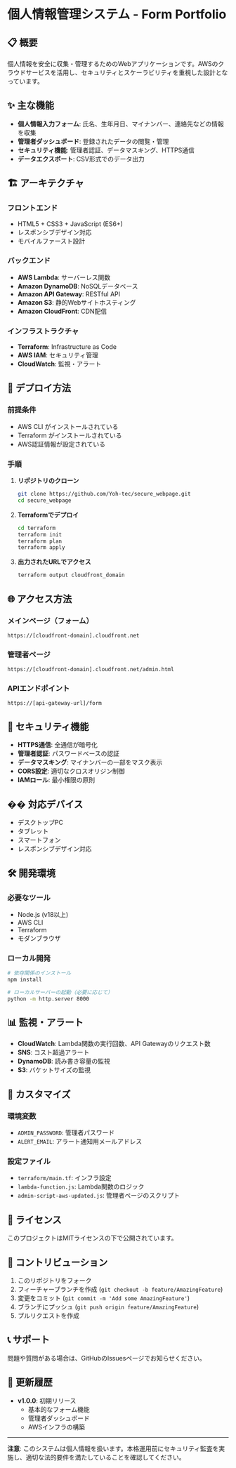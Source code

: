 # 個人情報管理システム - Form Portfolio

## 📋 概要

個人情報を安全に収集・管理するためのWebアプリケーションです。AWSのクラウドサービスを活用し、セキュリティとスケーラビリティを重視した設計となっています。

## ✨ 主な機能

- **個人情報入力フォーム**: 氏名、生年月日、マイナンバー、連絡先などの情報を収集
- **管理者ダッシュボード**: 登録されたデータの閲覧・管理
- **セキュリティ機能**: 管理者認証、データマスキング、HTTPS通信
- **データエクスポート**: CSV形式でのデータ出力

## 🏗️ アーキテクチャ

### フロントエンド
- HTML5 + CSS3 + JavaScript (ES6+)
- レスポンシブデザイン対応
- モバイルファースト設計

### バックエンド
- **AWS Lambda**: サーバーレス関数
- **Amazon DynamoDB**: NoSQLデータベース
- **Amazon API Gateway**: RESTful API
- **Amazon S3**: 静的Webサイトホスティング
- **Amazon CloudFront**: CDN配信

### インフラストラクチャ
- **Terraform**: Infrastructure as Code
- **AWS IAM**: セキュリティ管理
- **CloudWatch**: 監視・アラート

## 🚀 デプロイ方法

### 前提条件
- AWS CLI がインストールされている
- Terraform がインストールされている
- AWS認証情報が設定されている

### 手順

1. **リポジトリのクローン**
   ```bash
   git clone https://github.com/Yoh-tec/secure_webpage.git
   cd secure_webpage
   ```

2. **Terraformでデプロイ**
   ```bash
   cd terraform
   terraform init
   terraform plan
   terraform apply
   ```

3. **出力されたURLでアクセス**
   ```bash
   terraform output cloudfront_domain
   ```

## 🌐 アクセス方法

### メインページ（フォーム）
```
https://[cloudfront-domain].cloudfront.net
```

### 管理者ページ
```
https://[cloudfront-domain].cloudfront.net/admin.html
```

### APIエンドポイント
```
https://[api-gateway-url]/form
```

## 🔐 セキュリティ機能

- **HTTPS通信**: 全通信が暗号化
- **管理者認証**: パスワードベースの認証
- **データマスキング**: マイナンバーの一部をマスク表示
- **CORS設定**: 適切なクロスオリジン制御
- **IAMロール**: 最小権限の原則

## �� 対応デバイス

- デスクトップPC
- タブレット
- スマートフォン
- レスポンシブデザイン対応

## 🛠️ 開発環境

### 必要なツール
- Node.js (v18以上)
- AWS CLI
- Terraform
- モダンブラウザ

### ローカル開発
```bash
# 依存関係のインストール
npm install

# ローカルサーバーの起動（必要に応じて）
python -m http.server 8000
```

## 📊 監視・アラート

- **CloudWatch**: Lambda関数の実行回数、API Gatewayのリクエスト数
- **SNS**: コスト超過アラート
- **DynamoDB**: 読み書き容量の監視
- **S3**: バケットサイズの監視

## 🔧 カスタマイズ

### 環境変数
- `ADMIN_PASSWORD`: 管理者パスワード
- `ALERT_EMAIL`: アラート通知用メールアドレス

### 設定ファイル
- `terraform/main.tf`: インフラ設定
- `lambda-function.js`: Lambda関数のロジック
- `admin-script-aws-updated.js`: 管理者ページのスクリプト

## 📝 ライセンス

このプロジェクトはMITライセンスの下で公開されています。

## 🤝 コントリビューション

1. このリポジトリをフォーク
2. フィーチャーブランチを作成 (`git checkout -b feature/AmazingFeature`)
3. 変更をコミット (`git commit -m 'Add some AmazingFeature'`)
4. ブランチにプッシュ (`git push origin feature/AmazingFeature`)
5. プルリクエストを作成

## 📞 サポート

問題や質問がある場合は、GitHubのIssuesページでお知らせください。

## 🔄 更新履歴

- **v1.0.0**: 初期リリース
  - 基本的なフォーム機能
  - 管理者ダッシュボード
  - AWSインフラの構築

---

**注意**: このシステムは個人情報を扱います。本格運用前にセキュリティ監査を実施し、適切な法的要件を満たしていることを確認してください。 